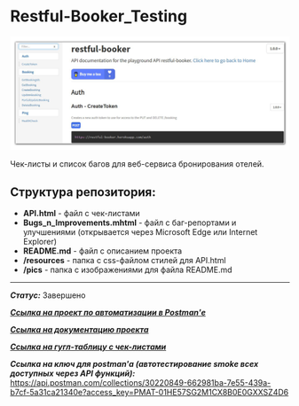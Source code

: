 # Restful-Booker_Testing

![title](https://github.com/OQASergey/Restful-Booker_Testing/raw/main/pics/title.png)

Чек-листы и список багов для веб-сервиса бронирования отелей.

## **Структура репозитория:**
- **API.html** - файл с чек-листами
- **Bugs_n_Improvements.mhtml** - файл с баг-репортами и улучшениями (открывается через Microsoft Edge или Internet Explorer)
- **README.md** - файл с описанием проекта
- **/resources** - папка с css-файлом стилей для API.html
- **/pics** - папка с изображениями для файла README.md
  
___
***Статус:*** Завершено

***[Ссылка на проект по автоматизации в Postman'е](https://github.com/OQASergey/Restful_Booking-automation_Postman#readme)***

***[Ссылка на документацию проекта](https://restful-booker.herokuapp.com/apidoc/#api-Auth-CreateToken)***

***[Ссылка на гугл-таблицу с чек-листами](https://docs.google.com/spreadsheets/d/1plWy4XCwE_-cuWvV-JWDCyEBTwSYES0M-mH1t41btQg/edit#gid=0)***

***Ссылка на ключ для postman'а (автотестирование smoke всех доступных через API функций):*** https://api.postman.com/collections/30220849-662981ba-7e55-439a-b7cf-5a31ca21340e?access_key=PMAT-01HE57SG2M1CX8B0E0GXXSZ4D6
